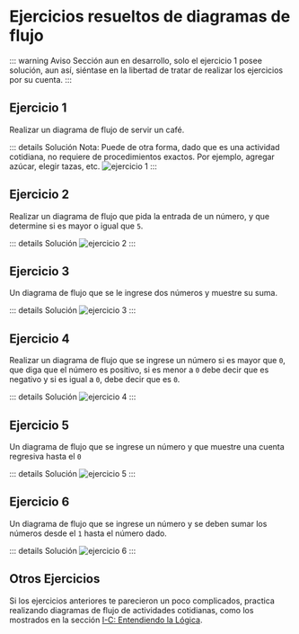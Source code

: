 # Ejercicios resueltos de diagramas de flujo

::: warning Aviso
Sección aun en desarrollo, solo el ejercicio 1 posee solución, aun así, siéntase en la libertad de tratar de realizar los ejercicios por su cuenta.
:::

## Ejercicio 1

Realizar un diagrama de flujo de servir un café.

::: details Solución
Nota: Puede de otra forma, dado que es una actividad cotidiana, no requiere de procedimientos exactos. Por ejemplo, agregar azúcar, elegir tazas, etc.
![ejercicio 1](./images/041-ejercicio1.svg)
:::

## Ejercicio 2

Realizar un diagrama de flujo que pida la entrada de un número, y que determine si es mayor o igual que `5`.

::: details Solución
![ejercicio 2](./images/041-ejercicio2.svg)
:::

## Ejercicio 3

Un diagrama de flujo que se le ingrese dos números y muestre su suma.

::: details Solución
![ejercicio 3](./images/041-ejercicio3.svg)
:::

## Ejercicio 4

Realizar un diagrama de flujo que se ingrese un número si es mayor que `0`, que diga que el número es positivo, si es menor a `0` debe decir que es negativo y si es igual a `0`, debe decir que es `0`.

::: details Solución
![ejercicio 4](./images/041-ejercicio4.svg)
:::

## Ejercicio 5

Un diagrama de flujo que se ingrese un número y que muestre una cuenta regresiva hasta el `0`

::: details Solución
![ejercicio 5](./images/041-ejercicio5.svg)
:::

## Ejercicio 6

Un diagrama de flujo que se ingrese un número y se deben sumar los números desde el `1` hasta el número dado.

::: details Solución
![ejercicio 6](./images/041-ejercicio6.svg)
:::

## Otros Ejercicios

Si los ejercicios anteriores te parecieron un poco complicados, practica realizando diagramas de flujo de actividades cotidianas, como los mostrados en la sección [I-C: Entendiendo la Lógica](03-entendiendoLogica.md#ejercicios).